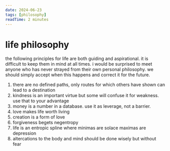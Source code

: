 ```yaml
---
date: 2024-06-23
tags: [philosophy]
readTime: 2 minutes
---
```


# life philosophy

the following principles for life are both guiding and aspirational. it is difficult to keep them in mind at all times. i would be surprised to meet anyone who has never strayed from their own personal philosophy. we should simply accept when this happens and correct it for the future.

1. there are no defined paths, only routes for which others have shown can lead to a destination
2. kindness is an important virtue but some will confuse it for weakness. use that to your advantage
3. money is a number in a database. use it as leverage, not a barrier.
4. love makes life worth living
5. creation is a form of love
6. forgiveness begets negentropy
7. life is an entropic spline where minimas are solace maximas are depression
8. altercations to the body and mind should be done wisely but without fear